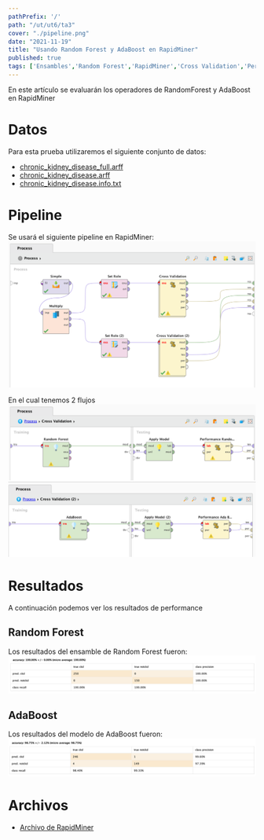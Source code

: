```yaml
---
pathPrefix: '/'
path: "/ut/ut6/ta3"
cover: "./pipeline.png"
date: "2021-11-19"
title: "Usando Random Forest y AdaBoost en RapidMiner"
published: true
tags: ['Ensambles','Random Forest','RapidMiner','Cross Validation','Performance','AdaBoost','Chronic kidney disease Dataset']
---
```


En este artículo se evaluarán los operadores de RandomForest y AdaBoost en RapidMiner

# Datos

Para esta prueba utilizaremos el siguiente conjunto de datos:
- [chronic_kidney_disease_full.arff](https://github.com/JuanFKurucz/ia-portfolio/blob/main/content/posts/ut/ut6/ta/ta3/chronic_kidney_disease_full.arff?raw=true)
- [chronic_kidney_disease.arff](https://github.com/JuanFKurucz/ia-portfolio/blob/main/content/posts/ut/ut6/ta/ta3/chronic_kidney_disease.arff?raw=true)
- [chronic_kidney_disease.info.txt](https://github.com/JuanFKurucz/ia-portfolio/blob/main/content/posts/ut/ut6/ta/ta3/chronic_kidney_disease.info.txt?raw=true)

# Pipeline

Se usará el siguiente pipeline en RapidMiner:
![pipeline](https://github.com/JuanFKurucz/ia-portfolio/blob/main/content/posts/ut/ut6/ta/ta3/pipeline.png?raw=true)

En el cual tenemos 2 flujos
![cross1](https://github.com/JuanFKurucz/ia-portfolio/blob/main/content/posts/ut/ut6/ta/ta3/cross1.png?raw=true)
![cross2](https://github.com/JuanFKurucz/ia-portfolio/blob/main/content/posts/ut/ut6/ta/ta3/cross2.png?raw=true)


# Resultados

A continuación podemos ver los resultados de performance

## Random Forest

Los resultados del ensamble de Random Forest fueron:
![performance_randomforest](https://github.com/JuanFKurucz/ia-portfolio/blob/main/content/posts/ut/ut6/ta/ta3/performance_randomforest.png?raw=true)


## AdaBoost

Los resultados del modelo de AdaBoost fueron:
![performance_adaboost](https://github.com/JuanFKurucz/ia-portfolio/blob/main/content/posts/ut/ut6/ta/ta3/performance_adaboost.png?raw=true)

# Archivos

- [Archivo de RapidMiner](https://github.com/JuanFKurucz/ia-portfolio/blob/main/content/posts/ut/ut6/ta/ta3/ut6ta3.rmp)


